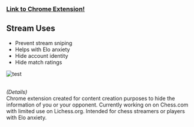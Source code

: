 ### [Link to Chrome Extension!](https://chrome.google.com/webstore/detail/chess-stream-tool/mgepojigocdijhdgoimbdcklpgeimdej?hl=en&authuser=0) ###


## Stream Uses ##
* Prevent stream sniping
* Helps with Elo anxiety
* Hide account identity
* Hide match ratings


![test](https://cdn.discordapp.com/attachments/769615066001047552/856180289671659530/ezgif.com-gif-maker_1.gif)

<br/>_(Details)_<br/>
Chrome extension created for content creation purposes to hide the information of you or your opponent. Currently working on on Chess.com with limited use on Lichess.org.
Intended for chess streamers or players with Elo anxiety.
